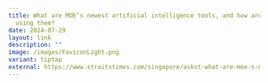 ```yaml
---
title: What are MOE’s newest artificial intelligence tools, and how are schools
  using them?
date: 2024-07-29
layout: link
description: ""
image: /images/FaviconLight.png
variant: tiptap
external: https://www.straitstimes.com/singapore/askst-what-are-moe-s-newest-artificial-intelligence-tools-and-how-are-schools-using-them
---
```

